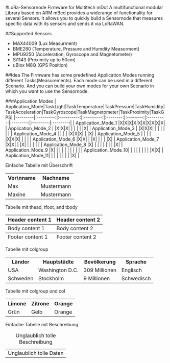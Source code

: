#LoRa-Sensornode Firmware for Multitech mDot
A multifunctional modular Library based on ARM mBed provides a widerange of functionality for several Sensors. 
It allows you to quickly build a Sensornode that measures specific data with its sensors and sends it via LoRaWAN.

##Supported Sensors
+ MAX44009 (Lux Measurment)
+ BME280 (Temperature, Pressure and Humdity Measurment)
+ MPU9250 (Acceleration, Gyroscope and Magnetometer)
+ Si1143 (Proximity up to 50cm)
+ uBlox M8Q (GPS Position)

##Idea
The Firmware has some predefined Application Modes running different Tasks(Measurements). Each mode can be used in a different Scenario.
And you can build your own modes for your own Scenario in which you want to use the Sensornode.

###Application Modes
| Application_Mode|TaskLight|TaskTemperature|TaskPressure|TaskHumidity|TaskAcceleration|TaskGyroscope|TaskMagnetometer|TaskProximity|TaskGPS|
|---------|:---------:|:----------:|:---------:|:--------:|:--------:|:---------:|:--------:|:--------:|:--------:|
| Application_Mode_1 |X|X|X|X|X|X|X|X|X|X|
| Application_Mode_2 | |X|X|X| | | | | |X|
| Application_Mode_3 | |X|X|X| | | | | | |
| Application_Mode_4 | | | | |X|X|X| | |X|
| Application_Mode_5 | | | | |X|X|X| | | |
| Application_Mode_6 |X|X| | |X| | | | |X|
| Application_Mode_7 |X|X| | |X| | | | | |
| Application_Mode_8 |X| | | | | | | | |X|
| Application_Mode_9 |X| | | | | | | | | |
| Application_Mode_10| | | | | | | | |X|X|
| Application_Mode_11| | | | | | | | |X| |

<p>Einfache Tabelle mit Überschrift</p>
<table>
  <tr>
    <th>Vor\nname</th>
    <th>Nachname</th>
  </tr>
  <tr>
    <td>Max</td>
    <td>Mustermann</td>
  </tr>
  <tr>
    <td>Maxine</td>
    <td>Mustermann</td>
  </tr>
</table>

<p>Tabelle mit thead, tfoot, and tbody</p>
<table>
  <thead>
    <tr>
      <th>Header content 1</th>
      <th>Header content 2</th>
    </tr>
  </thead>
  <tfoot>
    <tr>
      <td>Footer content 1</td>
      <td>Footer content 2</td>
    </tr>
  </tfoot>
  <tbody>
    <tr>
      <td>Body content 1</td>
      <td>Body content 2</td>
    </tr>
  </tbody>
</table>

<p>Tabelle mit colgroup</p>
<table>
  <colgroup span="4" class="columns"></colgroup>
  <tr>
    <th>Länder</th>
    <th>Hauptstädte</th>
    <th>Bevölkerung</th>
    <th>Sprache</th>
  </tr>
  <tr>
    <td>USA</td>
    <td>Washington D.C.</td>
    <td>309 Millionen</td>
    <td>Englisch</td>
  </tr>
  <tr>
    <td>Schweden</td>
    <td>Stockholm</td>
    <td>9 Millionen</td>
    <td>Schwedisch</td>
  </tr>
</table>

<p>Tabelle mit colgroup und col</p>
<table>
  <colgroup>
    <col class="column1">
    <col class="columns2plus3" span="2">
  </colgroup>
  <tr>
    <th>Limone</th>
    <th>Zitrone</th>
    <th>Orange</th>
  </tr>
  <tr>
    <td>Grün</td>
    <td>Gelb</td>
    <td>Orange</td>
  </tr>
</table>

<p>Einfache Tabelle mit Beschreibung</p>
<table>
  <caption>Unglaublich tolle Beschreibung</caption>
  <tr>
    <td>Unglaublich tolle Daten</td>
  </tr>
</table>
